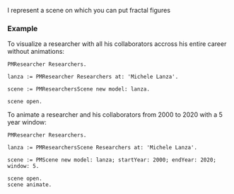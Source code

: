 I represent a scene on which you can put fractal figures

### Example
To visualize a researcher with all his collaborators accross his entire career without animations:

```st
PMResearcher Researchers.

lanza := PMResearcher Researchers at: 'Michele Lanza'.

scene := PMResearchersScene new model: lanza.

scene open.
```

To animate a researcher and his collaborators from 2000 to 2020 with a 5 year window:

```st
PMResearcher Researchers.

lanza := PMResearchersScene Researchers at: 'Michele Lanza'.

scene := PMScene new model: lanza; startYear: 2000; endYear: 2020; window: 5.

scene open.
scene animate.
```
